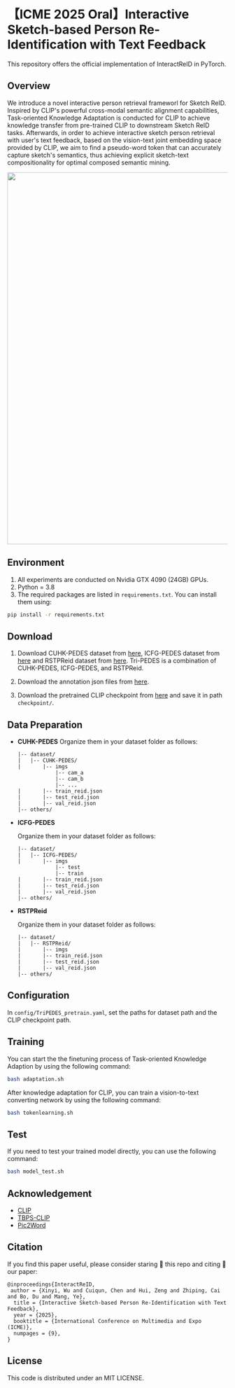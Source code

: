 <div>

# 【ICME 2025 Oral】Interactive Sketch-based Person Re-Identification with Text Feedback
</div>

<!-- This repository offers the official implementation of [InteractReID]() in PyTorch. -->
This repository offers the official implementation of InteractReID in PyTorch.

## Overview
We introduce a novel interactive person retrieval frameworl for Sketch ReID. Inspired by CLIP's powerful cross-modal semantic alignment capabilities, Task-oriented Knowledge Adaptation is conducted for CLIP to achieve knowledge transfer from pre-trained CLIP to downstream Sketch ReID tasks. Afterwards, in order to achieve interactive sketch person retrieval with user's text feedback, based on the vision-text joint embedding space provided by CLIP, we aim to find a pseudo-word token that can accurately capture sketch's semantics, thus achieving explicit sketch-text compositionality for optimal composed semantic mining.

<img src="image/framework.png" width="850">

## Environment

1. All experiments are conducted on Nvidia GTX 4090 (24GB) GPUs. 
2. Python = 3.8
3. The required packages are listed in `requirements.txt`. You can install them using:

```sh
pip install -r requirements.txt
```

## Download
1. Download CUHK-PEDES dataset from [here](https://github.com/ShuangLI59/Person-Search-with-Natural-Language-Description), ICFG-PEDES dataset from [here](https://github.com/zifyloo/SSAN) and RSTPReid dataset from [here](https://github.com/NjtechCVLab/RSTPReid-Dataset). Tri-PEDES is a combination of CUHK-PEDES, ICFG-PEDES, and RSTPReid.
2. Download the annotation json files from [here](https://drive.google.com/file/d/1C5bgGCABtuzZMaa2n4Sc0qclUvZ-mqG9/view?usp=drive_link).

3. Download the pretrained CLIP checkpoint from [here](https://openaipublic.azureedge.net/clip/models/5806e77cd80f8b59890b7e101eabd078d9fb84e6937f9e85e4ecb61988df416f/ViT-B-16.pt) and save it in path `checkpoint/`.

## Data Preparation
* **CUHK-PEDES**
 Organize them in your dataset folder as follows:
    ~~~
    |-- dataset/
    |   |-- CUHK-PEDES/
    |       |-- imgs
                |-- cam_a
                |-- cam_b
                |-- ...
    |       |-- train_reid.json
    |       |-- test_reid.json
    |       |-- val_reid.json
    |-- others/
    ~~~
* **ICFG-PEDES**

    Organize them in your dataset folder as follows:

    ~~~
    |-- dataset/
    |   |-- ICFG-PEDES/
    |       |-- imgs
                |-- test
                |-- train 
    |       |-- train_reid.json
    |       |-- test_reid.json
    |       |-- val_reid.json
    |-- others/
    ~~~

*  **RSTPReid**

    Organize them in your dataset folder as follows:

    ~~~
    |-- dataset/
    |   |-- RSTPReid/
    |       |-- imgs
    |       |-- train_reid.json
    |       |-- test_reid.json
    |       |-- val_reid.json
    |-- others/
    ~~~

## Configuration
In `config/TriPEDES_pretrain.yaml`, set the paths for dataset path and the CLIP checkpoint path.

## Training

You can start the the finetuning process of Task-oriented Knowledge Adaption by using the following command:

```sh 
bash adaptation.sh
```

After knowledge adaptation for CLIP, you can train a vision-to-text converting network by using the following command:
```sh
bash tokenlearning.sh
```
## Test

If you need to test your trained model directly, you can use the following command:
```sh
bash model_test.sh
```

## Acknowledgement
+ [CLIP](https://arxiv.org/abs/2103.00020)
+ [TBPS-CLIP](https://arxiv.org/abs/2308.10045)
+ [Pic2Word](https://arxiv.org/abs/2302.03084)
## Citation
If you find this paper useful, please consider staring 🌟 this repo and citing 📑 our paper:
```
@inproceedings{InteractReID,
 author = {Xinyi, Wu and Cuiqun, Chen and Hui, Zeng and Zhiping, Cai and Bo, Du and Mang, Ye},
  title = {Interactive Sketch-based Person Re-Identification with Text Feedback},
  year = {2025},
  booktitle = {International Conference on Multimedia and Expo (ICME)},
  numpages = {9},
}
```


## License
This code is distributed under an MIT LICENSE.
